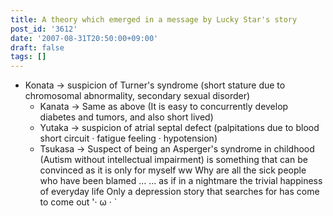 ```yaml
---
title: A theory which emerged in a message by Lucky Star's story
post_id: '3612'
date: '2007-08-31T20:50:00+09:00'
draft: false
tags: []
---
```


*   Konata → suspicion of Turner's syndrome (short stature due to chromosomal abnormality, secondary sexual disorder)
    *   Kanata → Same as above (It is easy to concurrently develop diabetes and tumors, and also short lived)
    *   Yutaka → suspicion of atrial septal defect (palpitations due to blood short circuit · fatigue feeling · hypotension)
    *   Tsukasa → Suspect of being an Asperger's syndrome in childhood (Autism without intellectual impairment) is something that can be convinced as it is only for myself ww Why are all the sick people who have been blamed ... ... as if in a nightmare the trivial happiness of everyday life Only a depression story that searches for has come to come out '· ω · `